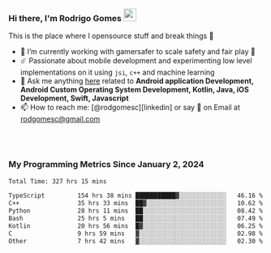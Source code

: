 
### Hi there, I'm Rodrigo Gomes <img src="https://media.giphy.com/media/hvRJCLFzcasrR4ia7z/giphy.gif" width="25px">
This is the place where I opensource stuff and break things 🤣
- 🔭 I’m currently working with gamersafer to scale safety and fair play 💜
- ☄️ Passionate about mobile development and experimenting low level implementations on it using `jsi`, `c++` and machine learning
- 💬 Ask me anything [here](https://github.com/rodgomesc/rodgomesc/issues) related to <b>Android application Development, Android Custom Operating System Development, Kotlin, Java, iOS Development, Swift, Javascript</b>
- 📫 How to reach me: [@rodgomesc][linkedin] or say 👋 on Email at [rodgomesc@gmail.com](mailto:rodgomesc@gmail.com)


<br/>

<!-- 
<picture>
  <img src="/github-metrics.svg" alt="Metrics">
</picture>
-->

</br>

### My Programming Metrics Since January 2, 2024 


<!--START_SECTION:waka-->

```txt
Total Time: 327 hrs 15 mins

TypeScript         154 hrs 38 mins ███████████▓░░░░░░░░░░░░░   46.16 %
C++                35 hrs 33 mins  ██▓░░░░░░░░░░░░░░░░░░░░░░   10.62 %
Python             28 hrs 11 mins  ██░░░░░░░░░░░░░░░░░░░░░░░   08.42 %
Bash               25 hrs 5 mins   ██░░░░░░░░░░░░░░░░░░░░░░░   07.49 %
Kotlin             20 hrs 56 mins  █▓░░░░░░░░░░░░░░░░░░░░░░░   06.25 %
C                  9 hrs 59 mins   ▓░░░░░░░░░░░░░░░░░░░░░░░░   02.98 %
Other              7 hrs 42 mins   ▓░░░░░░░░░░░░░░░░░░░░░░░░   02.30 %
```

<!--END_SECTION:waka-->
